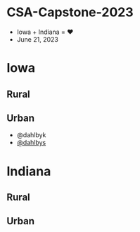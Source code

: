 # CSA-Capstone-2023

- Iowa + Indiana = ❤️
- June 21, 2023

# Iowa

## Rural

## Urban
- @dahlbyk
- [@dahlbys](dahlbys.md)

# Indiana

## Rural

## Urban

